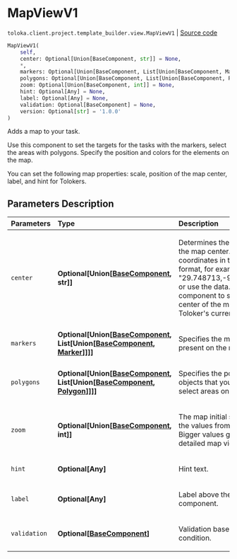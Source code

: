 # MapViewV1
`toloka.client.project.template_builder.view.MapViewV1` | [Source code](https://github.com/Toloka/toloka-kit/blob/v1.1.2/src/client/project/template_builder/view.py#L429)

```python
MapViewV1(
    self,
    center: Optional[Union[BaseComponent, str]] = None,
    *,
    markers: Optional[Union[BaseComponent, List[Union[BaseComponent, Marker]]]] = None,
    polygons: Optional[Union[BaseComponent, List[Union[BaseComponent, Polygon]]]] = None,
    zoom: Optional[Union[BaseComponent, int]] = None,
    hint: Optional[Any] = None,
    label: Optional[Any] = None,
    validation: Optional[BaseComponent] = None,
    version: Optional[str] = '1.0.0'
)
```

Adds a map to your task.


Use this component to set the targets for the tasks with the markers, select the areas with polygons.
Specify the position and colors for the elements on the map.

You can set the following map properties: scale, position of the map center, label, and hint for Tolokers.

## Parameters Description

| Parameters | Type | Description |
| :----------| :----| :-----------|
`center`|**Optional\[Union\[[BaseComponent](toloka.client.project.template_builder.base.BaseComponent.md), str\]\]**|<p>Determines the position of the map center. Specify the coordinates in the string format, for example, &quot;29.748713,-95.404287&quot;, or use the data.location component to set the center of the map to the Toloker&#x27;s current position.</p>
`markers`|**Optional\[Union\[[BaseComponent](toloka.client.project.template_builder.base.BaseComponent.md), List\[Union\[[BaseComponent](toloka.client.project.template_builder.base.BaseComponent.md), [Marker](toloka.client.project.template_builder.view.MapViewV1.Marker.md)\]\]\]\]**|<p>Specifies the markers present on the map.</p>
`polygons`|**Optional\[Union\[[BaseComponent](toloka.client.project.template_builder.base.BaseComponent.md), List\[Union\[[BaseComponent](toloka.client.project.template_builder.base.BaseComponent.md), [Polygon](toloka.client.project.template_builder.view.MapViewV1.Polygon.md)\]\]\]\]**|<p>Specifies the polygonal objects that you can use to select areas on the map.</p>
`zoom`|**Optional\[Union\[[BaseComponent](toloka.client.project.template_builder.base.BaseComponent.md), int\]\]**|<p>The map initial scale. Use the values from 0 to 19. Bigger values give a more detailed map view.</p>
`hint`|**Optional\[Any\]**|<p>Hint text.</p>
`label`|**Optional\[Any\]**|<p>Label above the component.</p>
`validation`|**Optional\[[BaseComponent](toloka.client.project.template_builder.base.BaseComponent.md)\]**|<p>Validation based on condition.</p>
